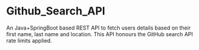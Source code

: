 # Github_Search_API
An Java+SpringBoot based REST API to fetch users details based on their first name, last name and location. This API honours the GitHub search API rate limits applied.
